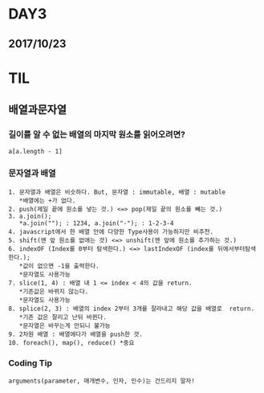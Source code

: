DAY3
====
2017/10/23
----------
# TIL
## 배열과문자열
### 길이를 알 수 없는 배열의 마지막 원소를 읽어오려면?
~~~~
a[a.length - 1]
~~~~
### 문자열과 배열
~~~~~~~~~~~~~~~~
1. 문자열과 배열은 비슷하다. But, 문자열 : immutable, 배열 : mutable
   *배열에는 +가 없다.
2. push(제일 끝에 원소를 넣는 것.) <=> pop(제일 끝의 원소를 빼는 것.)
3. a.join();
   *a.join(""); : 1234, a.join("-"); : 1-2-3-4
4. javascript에서 한 배열 안에 다양한 Type사용이 가능하지만 비추천.
5. shift(맨 앞 원소를 없애는 것) <=> unshift(맨 앞에 원소를 추가하는 것.)
6. indexOF (Index를 0부터 탐색한다.) <=> lastIndexOF (index를 뒤에서부터탐색한다.);
   *값이 없으면 -1을 출력한다.
   *문자열도 사용가능
7. slice(1, 4) : 배열 내 1 <= index < 4의 값을 return.
   *기존값은 바뀌지 않는다.
   *문자열도 사용가능
8. splice(2, 3) : 배열의 index 2부터 3개를 잘라내고 해당 값을 배열로  return.
   *기존 값은 잘리고 난뒤 바뀐다.
   *문자열은 바꾸는게 안되니 불가능
9. 2차원 배열 : 배열에다가 배열을 push한 것.
10. foreach(), map(), reduce() *중요
~~~~~~~~~~~~~~~~
### Coding Tip
~~~~~~~~~~~~~~~~
arguments(parameter, 매개변수, 인자, 인수)는 건드리지 말자!
~~~~~~~~~~~~~~~~
### 
